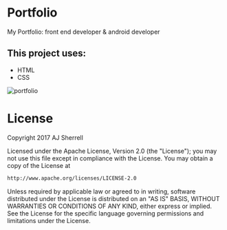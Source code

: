 # Portfolio
My Portfolio:
front end developer & android developer

## This project uses: 
- HTML
- CSS

![portfolio](https://user-images.githubusercontent.com/16841620/40678301-330caa8e-634e-11e8-8c13-48598f5c1b51.png)

# License
Copyright 2017 AJ Sherrell

Licensed under the Apache License, Version 2.0 (the "License"); you may not use this file except in 
compliance with the License. You may obtain a copy of the License at

```bash
http://www.apache.org/licenses/LICENSE-2.0
```

Unless required by applicable law or agreed to in writing, software distributed under the License is
distributed on an "AS IS" BASIS, WITHOUT WARRANTIES OR CONDITIONS OF ANY KIND, either express or implied.
See the License for the specific language governing permissions and limitations under the License.

